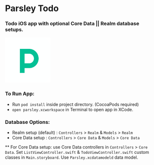 #  Parsley Todo

### Todo iOS app with optional Core Data || Realm database setups.

<img src="Parsley/Assets.xcassets/parsley_logo.imageset/parsley_logo.png" alt="Parsley Todo App Icon" width="150" height="150"/>

### **To Run App:** 
- Run `pod install` inside project directory. (CocoaPods required)
- `open parsley.xcworkspace` in Terminal to open app in XCode.

### **Database Options:**
- Realm setup (default) :  `Controllers` > `Realm` & `Models` > `Realm`
- Core Data setup : `Controllers` > `Core Data` & `Models` > `Core Data`


** For Core Data setup: use Core Data controllers in `Controllers` > `Core Data`. Set `ListViewController.swift` & `TodoViewController.swift` custom classes in `Main.storyboard`. Use `Parsley.xcdatamodeld` data model.


